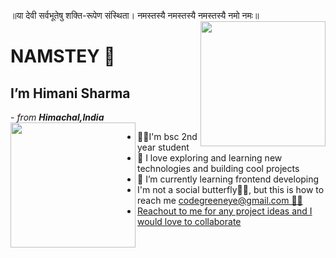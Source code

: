 
॥या देवी सर्वभूतेषु शक्ति-रूपेण संस्थिता। नमस्तस्यै नमस्तस्यै नमस्तस्यै नमो नमः॥
 <img align="right" width="200" height="200" src="https://i.pinimg.com/736x/e2/52/06/e25206b5975d7557522384121710008a.jpg">
 <h1>NAMSTEY 🙏</h1>
 <h2 align="centre"> I’m Himani Sharma</h2>
-<i> from <strong>Himachal,India</strong> </i>

 <img align="left" width="200" height="200" src="https://i.pinimg.com/736x/ab/19/fe/ab19fe111d25829aa053a39ad0703cb7.jpg">
<ul>
 <li>👩‍🎓I'm bsc 2nd year student</li> 
 <li>👀 I love exploring and learning new technologies and building cool projects</li>
  <li>🌱 I’m currently learning  frontend developing</li>
   <li>I'm not a social butterfly🙆‍♀️,
  but this is how to reach me  <a href="mailto:codegreeneye@gmail.com">codegreeneye@gmail.com 🙋‍♀️</li>
  <li> Reachout to me for any project ideas and I would love to collaborate</li>
  </ul>
 

